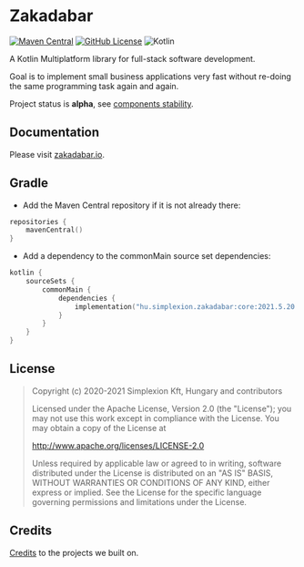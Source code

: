 # Zakadabar

[![Maven Central](https://img.shields.io/maven-central/v/hu.simplexion.zakadabar/core)](https://mvnrepository.com/artifact/hu.simplexion.zakadabar/core)
[![GitHub License](https://img.shields.io/badge/license-Apache%20License%202.0-blue.svg?style=flat)](http://www.apache.org/licenses/LICENSE-2.0)
![Kotlin](https://img.shields.io/github/languages/top/spxbhuhb/zakadabar-stack)

A Kotlin Multiplatform library for full-stack software development.

Goal is to implement small business applications very fast without re-doing the same programming task again and again.

Project status is **alpha**,
see [components stability](https://kotlinlang.org/docs/reference/evolution/components-stability.html).

## Documentation

Please visit [zakadabar.io](https://zakadabar.io).

## Gradle

* Add the Maven Central repository if it is not already there:
```kotlin
repositories {
    mavenCentral()
}
```

* Add a dependency to the commonMain source set dependencies:

```kotlin
kotlin {
    sourceSets {
        commonMain {
            dependencies {
                implementation("hu.simplexion.zakadabar:core:2021.5.20.1")
            }
        }
    }
}
```

## License

> Copyright (c) 2020-2021 Simplexion Kft, Hungary and contributors
>
> Licensed under the Apache License, Version 2.0 (the "License");
> you may not use this work except in compliance with the License.
> You may obtain a copy of the License at
>
>    http://www.apache.org/licenses/LICENSE-2.0
>
> Unless required by applicable law or agreed to in writing, software
> distributed under the License is distributed on an "AS IS" BASIS,
> WITHOUT WARRANTIES OR CONDITIONS OF ANY KIND, either express or implied.
> See the License for the specific language governing permissions and
> limitations under the License.

## Credits

[Credits](core/doc/misc/Credits.md) to the projects we built on.
